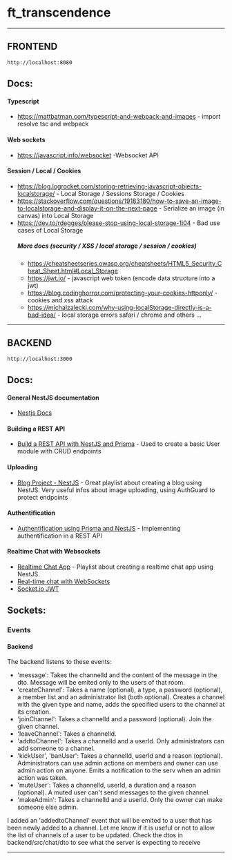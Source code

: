 # ft_transcendence

<hr/>

## FRONTEND 
`http://localhost:8080`

## Docs:

#### Typescript 
- https://mattbatman.com/typescript-and-webpack-and-images - import resolve tsc and webpack

#### Web sockets
- https://javascript.info/websocket -Websocket API

#### Session / Local / Cookies
- https://blog.logrocket.com/storing-retrieving-javascript-objects-localstorage/ - Local Storage / Sessions Storage / Cookies
- https://stackoverflow.com/questions/19183180/how-to-save-an-image-to-localstorage-and-display-it-on-the-next-page - Serialize an image (in canvas) into Local Storage
- https://dev.to/rdegges/please-stop-using-local-storage-1i04 - Bad use cases of Local Storage 
  ##### More docs (security / XSS / local storage / session / cookies)
  - https://cheatsheetseries.owasp.org/cheatsheets/HTML5_Security_Cheat_Sheet.html#Local_Storage
  - https://jwt.io/ - javascript web token (encode data structure into a jwt)
  - https://blog.codinghorror.com/protecting-your-cookies-httponly/ - cookies and xss attack
  - https://michalzalecki.com/why-using-localStorage-directly-is-a-bad-idea/ - local storage errors safari / chrome and others ...

<hr/>


## BACKEND 
`http://localhost:3000`

## Docs:

#### General NestJS documentation
- [Nestjs Docs](https://docs.nestjs.com/)

#### Building a REST API
- [Build a REST API with NestJS and Prisma](https://www.youtube.com/watch?v=LMjj1_EK4y8) - Used to create a basic User module with CRUD endpoints

#### Uploading
- [Blog Project - NestJS](https://www.youtube.com/playlist?list=PLVfq1luIZbSnytbsm2i8Ocf_hyUHTsqbZ) - Great playlist about creating a blog using NestJS. Very useful infos about image uploading, using AuthGuard to protect endpoints

#### Authentification
- [Authentification using Prisma and NestJS](https://www.prisma.io/blog/nestjs-prisma-authentication-7D056s1s0k3l) - Implementing authentification in a REST API

#### Realtime Chat with Websockets
- [Realtime Chat App](https://www.youtube.com/playlist?list=PLVfq1luIZbSkICzoA8EuvTskPEROS68i9) - Playlist about creating a realtime chat app using NestJS.
- [Real-time chat with WebSockets](https://wanago.io/2021/01/25/api-nestjs-chat-websockets/)
- [Socket.io JWT](https://www.npmjs.com/package/socketio-jwt)

## Sockets:

### Events

#### Backend

The backend listens to these events: 
- 'message': Takes the channelId and the content of the message in the dto. Message will be emited only to the users of that room.
- 'createChannel': Takes a name (optional), a type, a password (optional), a member list and an administrator list (both optional). Creates a channel with the given type and name, adds the specified users to the channel at its creation.
- 'joinChannel': Takes a channelId and a password (optional). Join the given channel.
- 'leaveChannel': Takes a channelId.
- 'addtoChannel': Takes a channelId and a userId. Only administrators can add someone to a channel.
- 'kickUser', 'banUser': Takes a channelId, userId and a reason (optional). Administrators can use admin actions on members and owner can use admin action on anyone. Emits a notification to the serv when an admin action was taken.
- 'muteUser': Takes a channelId, userId, a duration and a reason (optional). A muted user can't send messages to the given channel.
- 'makeAdmin': Takes a channelId and a userId. Only the owner can make someone else admin.

I added an 'addedtoChannel' event that will be emited to a user that has been newly added to a channel. Let me know if it is useful or not to allow the list of channels of a user to be updated.
Check the dtos in backend/src/chat/dto to see what the server is expecting to receive

<hr/>

